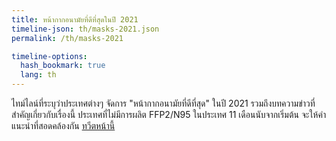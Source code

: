 ```yaml
---
title: หน้ากากอนามัยที่ดีที่สุดในปี 2021
timeline-json: th/masks-2021.json
permalink: /th/masks-2021

timeline-options: 
  hash_bookmark: true
  lang: th
---
```


ไทม์ไลน์ที่ระบุว่าประเทศต่างๆ จัดการ "หน้ากากอนามัยที่ดีที่สุด" ในปี 2021 รวมถึงบทความข่าวที่สำคัญเกี่ยวกับเรื่องนี้ ประเทศที่ไม่มีการผลิต FFP2/N95 ในประเทศ 11 เดือนนับจากเริ่มต้น จะให้คำแนะนำที่สอดคล้องกัน <a href="https://twitter.com/intent/tweet?url=https%3A%2F%2Fits-airborne.org%2Fmasks-2021&via=AerosolizedC19&text=%23COVIDisAirborne%20%23masks4All%20%23BetterMasks%20%23ventilation. See: " target="_blank">ทวีตหน้านี้</a>

